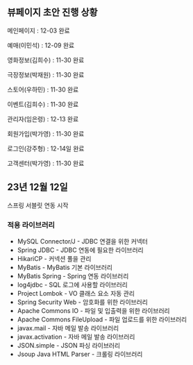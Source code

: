 ## 뷰페이지 초안 진행 상황
메인페이지 : 12-03 완료

예매(이민석) : 12-09 완료

영화정보(김희수) : 11-30 완료

극장정보(박재원) : 11-30 완료

스토어(우하민) : 11-30 완료

이벤트(김희수) : 11-30 완료

관리자(임은령) : 12-13 완료

회원가입(박가영) : 11-30 완료

로그인(강주형) : 12-14일 완료

고객센터(박가영) : 11-30 완료

## 23년 12월 12일
스프링 서블릿 연동 시작

### 적용 라이브러리
* MySQL Connector/J - JDBC 연결을 위한 커넥터
* Spring JDBC - JDBC 연동에 필요한 라이브러리
* HikariCP - 커넥션 풀을 관리
* MyBatis - MyBatis 기본 라이브러리
* MyBatis Spring - Spring 연동 라이브러리
* log4jdbc - SQL 로그에 사용할 라이브러리
* Project Lombok - VO 클래스 요소 자동 관리
* Spring Security Web - 암호화를 위한 라이브러리
* Apache Commons IO - 파일 및 입출력을 위한 라이브러리
* Apache Commons FileUpload - 파일 업로드를 위한 라이브러리
* javax.mail - 자바 메일 발송 라이브러리
* javax.activation - 자바 메일 발송 라이브러리
* JSON.simple - JSON 파싱 라이브러리
* Jsoup Java HTML Parser - 크롤링 라이브러리


